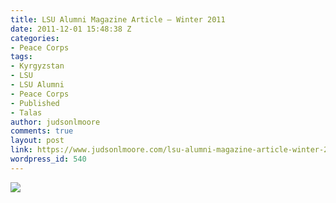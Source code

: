 ```yaml
---
title: LSU Alumni Magazine Article – Winter 2011
date: 2011-12-01 15:48:38 Z
categories:
- Peace Corps
tags:
- Kyrgyzstan
- LSU
- LSU Alumni
- Peace Corps
- Published
- Talas
author: judsonlmoore
comments: true
layout: post
link: https://www.judsonlmoore.com/lsu-alumni-magazine-article-winter-2011/
wordpress_id: 540
---
```


[![](http://judsonmoore.com/files/2012/09/LSUmag_Winter2011.png)](http://judsonmoore.com/files/2012/09/LSUmag_Winter2011.png)
